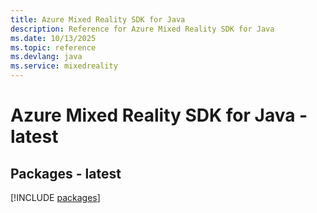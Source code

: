 ```yaml
---
title: Azure Mixed Reality SDK for Java
description: Reference for Azure Mixed Reality SDK for Java
ms.date: 10/13/2025
ms.topic: reference
ms.devlang: java
ms.service: mixedreality
---
```

# Azure Mixed Reality SDK for Java - latest
## Packages - latest
[!INCLUDE [packages](mixed-reality-index.md)]